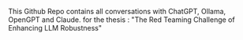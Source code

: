 This Github Repo contains all conversations with ChatGPT, Ollama, OpenGPT and Claude.  for the thesis : "The Red Teaming Challenge of Enhancing LLM Robustness"
